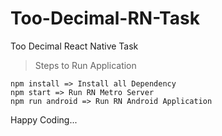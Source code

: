 # Too-Decimal-RN-Task
Too Decimal React Native Task

> Steps to Run Application

```
npm install => Install all Dependency
npm start => Run RN Metro Server
npm run android => Run RN Android Application
```

Happy Coding...
